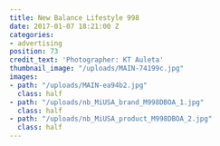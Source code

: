```yaml
---
title: New Balance Lifestyle 998
date: 2017-01-07 18:21:00 Z
categories:
- advertising
position: 73
credit_text: 'Photographer: KT Auleta'
thumbnail_image: "/uploads/MAIN-74199c.jpg"
images:
- path: "/uploads/MAIN-ea94b2.jpg"
  class: half
- path: "/uploads/nb_MiUSA_brand_M998DBOA_1.jpg"
  class: half
- path: "/uploads/nb_MiUSA_product_M998DBOA_2.jpg"
  class: half
---
```



